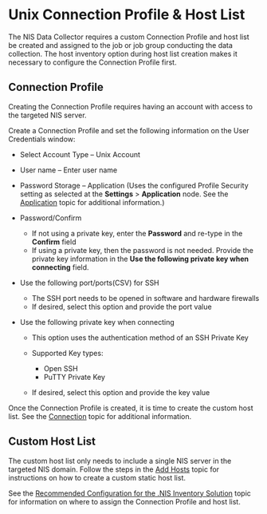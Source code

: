 # Unix Connection Profile & Host List

The NIS Data Collector requires a custom Connection Profile and host list be created and assigned to
the job or job group conducting the data collection. The host inventory option during host list
creation makes it necessary to configure the Connection Profile first.

## Connection Profile

Creating the Connection Profile requires having an account with access to the targeted NIS server.

Create a Connection Profile and set the following information on the User Credentials window:

- Select Account Type – Unix Account
- User name – Enter user name
- Password Storage – Application (Uses the configured Profile Security setting as selected at the
  **Settings** > **Application** node. See the [Application](/docs/accessanalyzer/12.0/admin/settings/application/overview.md)
  topic for additional information.)
- Password/Confirm

    - If not using a private key, enter the **Password** and re-type in the **Confirm** field
    - If using a private key, then the password is not needed. Provide the private key information
      in the **Use the following private key when connecting** field.

- Use the following port/ports(CSV) for SSH

    - The SSH port needs to be opened in software and hardware firewalls
    - If desired, select this option and provide the port value

- Use the following private key when connecting

    - This option uses the authentication method of an SSH Private Key
    - Supported Key types:

        - Open SSH
        - PuTTY Private Key

    - If desired, select this option and provide the key value

Once the Connection Profile is created, it is time to create the custom host list. See the
[Connection](/docs/accessanalyzer/12.0/admin/settings/connection/overview.md) topic for additional information.

## Custom Host List

The custom host list only needs to include a single NIS server in the targeted NIS domain. Follow
the steps in the [Add Hosts](/docs/accessanalyzer/12.0/admin/hostmanagement/actions/add.md) topic for instructions on how to
create a custom static host list.

See the
[Recommended Configuration for the .NIS Inventory Solution](/docs/accessanalyzer/12.0/solutions/nisinventory/recommended.md)
topic for information on where to assign the Connection Profile and host list.
